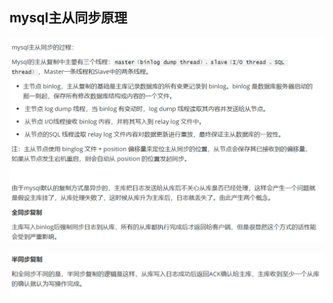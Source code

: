 ## mysql主从同步原理

![](img/主从同步/image-20210327144338887.png)

![image-20210327144617010](img/主从同步/image-20210327144617010.png)

